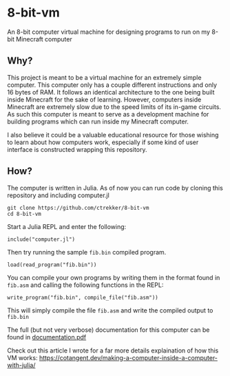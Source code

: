 # 8-bit-vm
An 8-bit computer virtual machine for designing programs to run on my 8-bit Minecraft computer

## Why?
This project is meant to be a virtual machine for an extremely simple computer. This computer only has a couple different instructions and only 16 bytes of RAM. It follows an identical architecture to the one being built inside Minecraft for the sake of learning. However, computers inside Minecraft are extremely slow due to the speed limits of its in-game circuits. As such this computer is meant to serve as a development machine for building programs which can run inside my Minecraft computer.

I also believe it could be a valuable educational resource for those wishing to learn about how computers work, especially if some kind of user interface is constructed wrapping this repository.

## How?
The computer is written in Julia. As of now you can run code by cloning this repository and including computer.jl
```
git clone https://github.com/ctrekker/8-bit-vm
cd 8-bit-vm
```
Start a Julia REPL and enter the following:
```
include("computer.jl")
```
Then try running the sample `fib.bin` compiled program.
```
load(read_program("fib.bin"))
```
You can compile your own programs by writing them in the format found in `fib.asm` and calling the following functions in the REPL:
```
write_program("fib.bin", compile_file("fib.asm"))
```
This will simply compile the file `fib.asm` and write the compiled output to `fib.bin`

The full (but not very verbose) documentation for this computer can be found in [documentation.pdf](documentation.pdf)

Check out this article I wrote for a far more details explaination of how this VM works: https://cotangent.dev/making-a-computer-inside-a-computer-with-julia/

